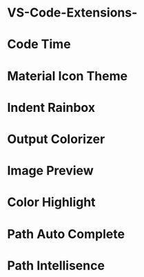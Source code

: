 # VS-Code-Extensions-
# Code Time
# Material Icon Theme
# Indent Rainbox
# Output Colorizer
# Image Preview
# Color Highlight
# Path Auto Complete
# Path Intellisence
